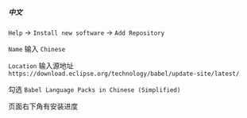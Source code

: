 ##### 中文

`Help` -> `Install new software` -> `Add Repository` 

`Name` 输入 `Chinese`

`Location` 输入源地址 `https://download.eclipse.org/technology/babel/update-site/latest/`

勾选 `Babel Language Packs in Chinese (Simplified)`

页面右下角有安装进度

#####

```
```

